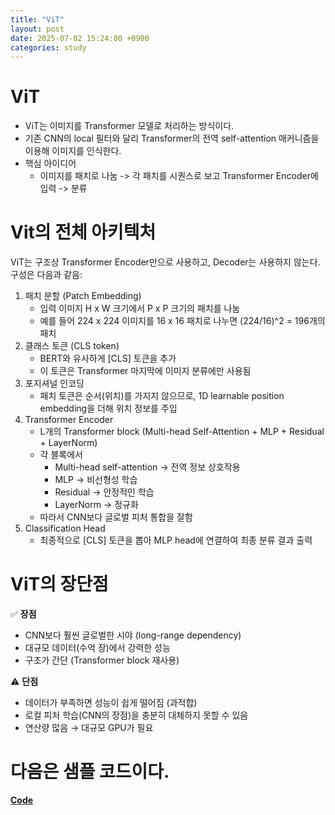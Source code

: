 ```yaml
---
title: "ViT"
layout: post
date: 2025-07-02 15:24:00 +0900
categories: study
---
```


# ViT
* ViT는 이미지를 Transformer 모델로 처리하는 방식이다.
* 기존 CNN의 local 필터와 달리 Transformer의 전역 self-attention 매커니즘을 이용해 이미지를 인식한다.
* 핵심 아이디어
    * 이미지를 패치로 나눔 -> 각 패치를 시퀀스로 보고 Transformer Encoder에 입력 -> 분류

# Vit의 전체 아키텍처
ViT는 구조상 Transformer Encoder만으로 사용하고, Decoder는 사용하지 않는다.
구성은 다음과 같음:
1. 패치 분할 (Patch Embedding)
    - 입력 이미지 H x W 크기에서 P x P 크기의 패치를 나눔
    - 예를 들어 224 x 224 이미지를 16 x 16 패치로 나누면 (224/16)^2 = 196개의 패치
2. 클래스 토큰 (CLS token)
    - BERT와 유사하게 [CLS] 토큰을 추가
    - 이 토큰은 Transformer 마지막에 이미지 분류에만 사용됨
3. 포지셔널 인코딩
    - 패치 토큰은 순서(위치)를 가지지 않으므로, 1D learnable position embedding을 더해 위치 정보를 주입
4. Transformer Encoder
    - L개의 Transformer block (Multi-head Self-Attention + MLP + Residual + LayerNorm)
    - 각 블록에서
        - Multi-head self-attention → 전역 정보 상호작용
        - MLP → 비선형성 학습
        - Residual → 안정적인 학습
        - LayerNorm → 정규화
    - 따라서 CNN보다 글로벌 피처 통합을 잘함
5. Classification Head
    - 최종적으로 [CLS] 토큰을 뽑아 MLP head에 연결하여 최종 분류 결과 출력

# ViT의 장단점
✅ **장점**

- CNN보다 훨씬 글로벌한 시야 (long-range dependency)
- 대규모 데이터(수억 장)에서 강력한 성능
- 구조가 간단 (Transformer block 재사용)

⚠️ **단점**

- 데이터가 부족하면 성능이 쉽게 떨어짐 (과적합)
- 로컬 피처 학습(CNN의 장점)을 충분히 대체하지 못할 수 있음
- 연산량 많음 → 대규모 GPU가 필요

# 다음은 샘플 코드이다.
**[Code](https://github.com/soonawg/vit_sample/blob/main/vit_sample.py)**